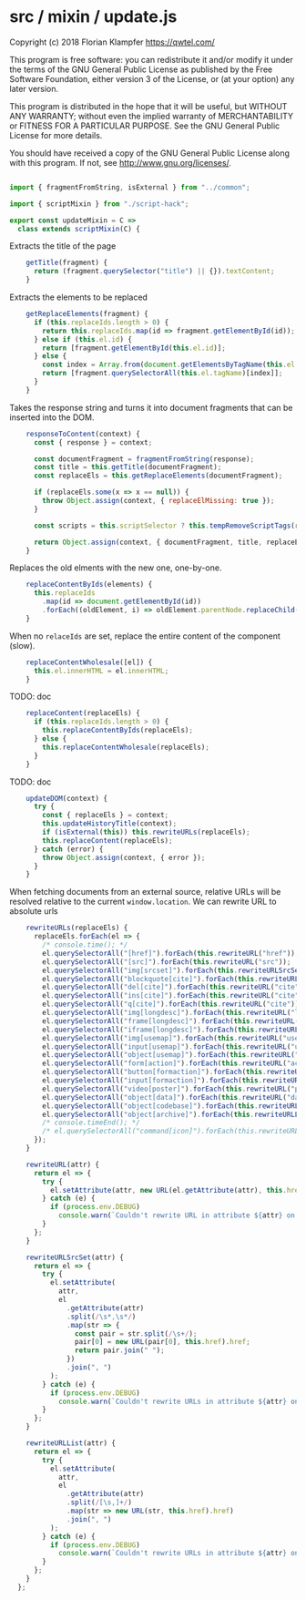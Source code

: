# src / mixin / update.js
Copyright (c) 2018 Florian Klampfer <https://qwtel.com/>

This program is free software: you can redistribute it and/or modify
it under the terms of the GNU General Public License as published by
the Free Software Foundation, either version 3 of the License, or
(at your option) any later version.

This program is distributed in the hope that it will be useful,
but WITHOUT ANY WARRANTY; without even the implied warranty of
MERCHANTABILITY or FITNESS FOR A PARTICULAR PURPOSE.  See the
GNU General Public License for more details.

You should have received a copy of the GNU General Public License
along with this program.  If not, see <http://www.gnu.org/licenses/>.


```js

import { fragmentFromString, isExternal } from "../common";

import { scriptMixin } from "./script-hack";

export const updateMixin = C =>
  class extends scriptMixin(C) {
```

Extracts the title of the page


```js
    getTitle(fragment) {
      return (fragment.querySelector("title") || {}).textContent;
    }
```

Extracts the elements to be replaced


```js
    getReplaceElements(fragment) {
      if (this.replaceIds.length > 0) {
        return this.replaceIds.map(id => fragment.getElementById(id));
      } else if (this.el.id) {
        return [fragment.getElementById(this.el.id)];
      } else {
        const index = Array.from(document.getElementsByTagName(this.el.tagName)).indexOf(this.el);
        return [fragment.querySelectorAll(this.el.tagName)[index]];
      }
    }
```

Takes the response string and turns it into document fragments
that can be inserted into the DOM.


```js
    responseToContent(context) {
      const { response } = context;

      const documentFragment = fragmentFromString(response);
      const title = this.getTitle(documentFragment);
      const replaceEls = this.getReplaceElements(documentFragment);

      if (replaceEls.some(x => x == null)) {
        throw Object.assign(context, { replaceElMissing: true });
      }

      const scripts = this.scriptSelector ? this.tempRemoveScriptTags(replaceEls) : [];

      return Object.assign(context, { documentFragment, title, replaceEls, scripts });
    }
```

Replaces the old elments with the new one, one-by-one.


```js
    replaceContentByIds(elements) {
      this.replaceIds
        .map(id => document.getElementById(id))
        .forEach((oldElement, i) => oldElement.parentNode.replaceChild(elements[i], oldElement));
    }
```

When no `relaceIds` are set, replace the entire content of the component (slow).


```js
    replaceContentWholesale([el]) {
      this.el.innerHTML = el.innerHTML;
    }
```

TODO: doc


```js
    replaceContent(replaceEls) {
      if (this.replaceIds.length > 0) {
        this.replaceContentByIds(replaceEls);
      } else {
        this.replaceContentWholesale(replaceEls);
      }
    }
```

TODO: doc


```js
    updateDOM(context) {
      try {
        const { replaceEls } = context;
        this.updateHistoryTitle(context);
        if (isExternal(this)) this.rewriteURLs(replaceEls);
        this.replaceContent(replaceEls);
      } catch (error) {
        throw Object.assign(context, { error });
      }
    }
```

When fetching documents from an external source,
relative URLs will be resolved relative to the current `window.location`.
We can rewrite URL to absolute urls


```js
    rewriteURLs(replaceEls) {
      replaceEls.forEach(el => {
        /* console.time(); */
        el.querySelectorAll("[href]").forEach(this.rewriteURL("href"));
        el.querySelectorAll("[src]").forEach(this.rewriteURL("src"));
        el.querySelectorAll("img[srcset]").forEach(this.rewriteURLSrcSet("srcset"));
        el.querySelectorAll("blockquote[cite]").forEach(this.rewriteURL("cite"));
        el.querySelectorAll("del[cite]").forEach(this.rewriteURL("cite"));
        el.querySelectorAll("ins[cite]").forEach(this.rewriteURL("cite"));
        el.querySelectorAll("q[cite]").forEach(this.rewriteURL("cite"));
        el.querySelectorAll("img[longdesc]").forEach(this.rewriteURL("longdesc"));
        el.querySelectorAll("frame[longdesc]").forEach(this.rewriteURL("longdesc"));
        el.querySelectorAll("iframe[longdesc]").forEach(this.rewriteURL("longdesc"));
        el.querySelectorAll("img[usemap]").forEach(this.rewriteURL("usemap"));
        el.querySelectorAll("input[usemap]").forEach(this.rewriteURL("usemap"));
        el.querySelectorAll("object[usemap]").forEach(this.rewriteURL("usemap"));
        el.querySelectorAll("form[action]").forEach(this.rewriteURL("action"));
        el.querySelectorAll("button[formaction]").forEach(this.rewriteURL("formaction"));
        el.querySelectorAll("input[formaction]").forEach(this.rewriteURL("formaction"));
        el.querySelectorAll("video[poster]").forEach(this.rewriteURL("poster"));
        el.querySelectorAll("object[data]").forEach(this.rewriteURL("data"));
        el.querySelectorAll("object[codebase]").forEach(this.rewriteURL("codebase"));
        el.querySelectorAll("object[archive]").forEach(this.rewriteURLList("archive"));
        /* console.timeEnd(); */
        /* el.querySelectorAll("command[icon]").forEach(this.rewriteURL("icon")); */ // obsolte
      });
    }

    rewriteURL(attr) {
      return el => {
        try {
          el.setAttribute(attr, new URL(el.getAttribute(attr), this.href).href);
        } catch (e) {
          if (process.env.DEBUG)
            console.warn(`Couldn't rewrite URL in attribute ${attr} on element`, el);
        }
      };
    }

    rewriteURLSrcSet(attr) {
      return el => {
        try {
          el.setAttribute(
            attr,
            el
              .getAttribute(attr)
              .split(/\s*,\s*/)
              .map(str => {
                const pair = str.split(/\s+/);
                pair[0] = new URL(pair[0], this.href).href;
                return pair.join(" ");
              })
              .join(", ")
          );
        } catch (e) {
          if (process.env.DEBUG)
            console.warn(`Couldn't rewrite URLs in attribute ${attr} on element`, el);
        }
      };
    }

    rewriteURLList(attr) {
      return el => {
        try {
          el.setAttribute(
            attr,
            el
              .getAttribute(attr)
              .split(/[\s,]+/)
              .map(str => new URL(str, this.href).href)
              .join(", ")
          );
        } catch (e) {
          if (process.env.DEBUG)
            console.warn(`Couldn't rewrite URLs in attribute ${attr} on element`, el);
        }
      };
    }
  };
```


